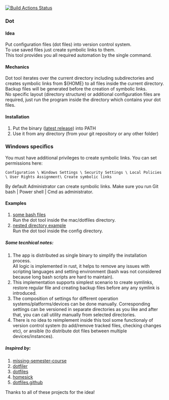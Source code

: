 [![Build Actions Status](https://github.com/yantonov/dot/workflows/ci/badge.svg)](https://github.com/yantonov/dot/actions)

###  Dot

#### Idea
Put configuration files (dot files) into version control system.  
To use saved files just create symbolic links to them.  
This tool provides you all required automation by the single command.  

#### Mechanics
Dot tool iterates over the current directory including subdirectories and creates symbolic links from ${HOME} to all files inside the current directory.  
Backup files will be generated before the creation of symbolic links.  
No specific layout (directory structure) or additional configuration files are required, just run the program inside the directory which contains your dot files.  

#### Installation
1. Put the binary ([latest release](https://github.com/yantonov/dot/releases/latest)) into PATH
2. Use it from any directory (from your git repository or any other folder)

### Windows specifics
You must have additional privileges to create symbolic links.
You can set permissions here:
```
Configuration \ Windows Settings \ Security Settings \ Local Policies \ User Rights Assignment\ Create symbolic links
```
By default Administrator can create symbolic links.
Make sure you run Git bash | Power shell | Cmd as administrator.

#### Examples
1. [some bash files](https://github.com/yantonov/sh)  
Run the dot tool inside the mac/dotfiles directory.
2. [nested directory example](https://github.com/yantonov/dotlein)  
Run the dot tool inside the config directory.

##### Some tecnhical notes: 
1. The app is distributed as single binary to simplify the installation process.  
All logic is implemented in rust, it helps to remove any issues with scripting languages and setting environment (bash was not considered because long bash scripts are hard to maintain).
2. This implementation supports simplest scenario to create symlinks, restore regular file and creating backup files before any any symlink is introduced.
3. The composition of settings for different operation systems/platforms/devices can be done manually.
Corresponding settings can be versioned in separate directories as you like and after that, you can call utility manually from selected directories.
4. There is no idea to reimplement inside this tool some functionaly of version control system (to add/remove tracked files, checking changes etc), or ansible (to distribute dot files between multiple devices/instances).

##### Inspired by:
1. [missing-semester-course](https://github.com/missing-semester/missing-semester/blob/master/_2019/dotfiles.md)
2. [dotfiler](https://github.com/svetlyak40wt/dotfiler)
3. [dotfiles](https://github.com/holman/dotfiles)
4. [homesick](https://github.com/technicalpickles/homesick)
5. [dotfiles.github](https://dotfiles.github.io/)

Thanks to all of these projects for the idea!
